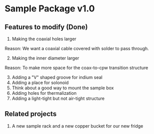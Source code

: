 # Sample Package v1.0

## Features to modify (Done)

1. Making the coaxial holes larger

Reason: We want a coaxial cable covered with solder to pass through.

2. Making the inner diameter larger

Reason: To make more space for the coax-to-cpw transition structure

3. Adding a "V" shaped groove for indium seal
3. Adding a place for solonoid
4. Think about a good way to mount the sample box
5. Adding holes for thermalization
6. Adding a light-tight but not air-tight structure

## Related projects

1. A new sample rack and a new copper bucket for our new fridge

